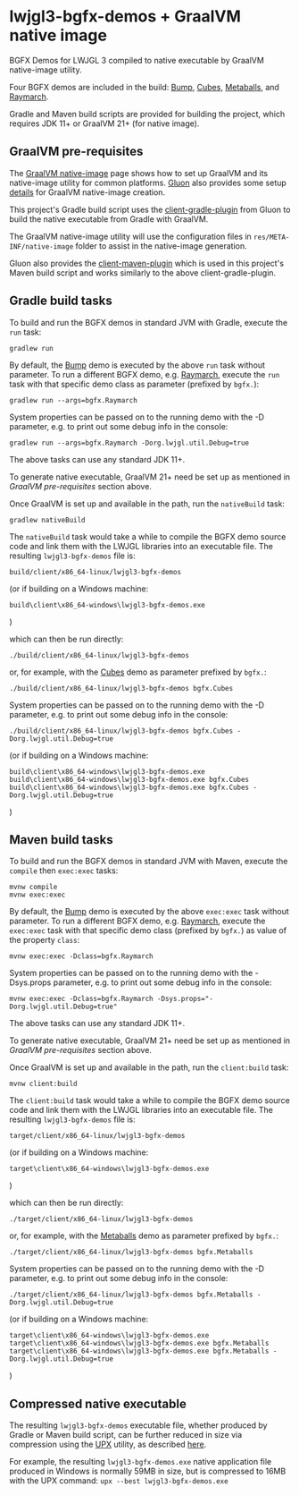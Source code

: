 # lwjgl3-bgfx-demos + GraalVM native image

BGFX Demos for LWJGL 3 compiled to native executable by GraalVM native-image utility.

Four BGFX demos are included in the build: [Bump](src/org/lwjgl/demo/bgfx/Bump.java),
[Cubes](src/org/lwjgl/demo/bgfx/Cubes.java), [Metaballs](src/org/lwjgl/demo/bgfx/Metaballs.java),
and [Raymarch](src/org/lwjgl/demo/bgfx/Raymarch.java).

Gradle and Maven build scripts are provided for building the project,
which requires JDK 11+ or GraalVM 21+ (for native image).

## GraalVM pre-requisites

The [GraalVM native-image](https://www.graalvm.org/reference-manual/native-image) page
shows how to set up GraalVM and its native-image utility for common platforms.
[Gluon](https://gluonhq.com/) also provides some setup
[details](https://docs.gluonhq.com/#_platforms) for GraalVM native-image creation.

This project's Gradle build script uses the
[client-gradle-plugin](https://github.com/gluonhq/client-gradle-plugin)
from Gluon to build the native executable from Gradle with GraalVM.

The GraalVM native-image utility will use the configuration files in
`res/META-INF/native-image` folder to assist in the native-image generation.

Gluon also provides the [client-maven-plugin](https://github.com/gluonhq/client-maven-plugin)
which is used in this project's Maven build script and works similarly to the above
client-gradle-plugin.

## Gradle build tasks

To build and run the BGFX demos in standard JVM with Gradle, execute the `run` task:

	gradlew run

By default, the [Bump](src/org/lwjgl/demo/bgfx/Bump.java) demo is executed
by the above `run` task without parameter. To run a different BGFX demo, e.g.
[Raymarch](src/org/lwjgl/demo/bgfx/Raymarch.java), execute the `run` task
with that specific demo class as parameter (prefixed by `bgfx.`):

	gradlew run --args=bgfx.Raymarch

System properties can be passed on to the running demo with the -D parameter,
e.g. to print out some debug info in the console:

	gradlew run --args=bgfx.Raymarch -Dorg.lwjgl.util.Debug=true

The above tasks can use any standard JDK 11+.

To generate native executable, GraalVM 21+ need be set up as mentioned in
*GraalVM pre-requisites* section above.

Once GraalVM is set up and available in the path, run the `nativeBuild` task:

	gradlew nativeBuild

The `nativeBuild` task would take a while to compile the BGFX demo source code and
link them with the LWJGL libraries into an executable file.
The resulting `lwjgl3-bgfx-demos` file is:

	build/client/x86_64-linux/lwjgl3-bgfx-demos

(or if building on a Windows machine:

	build\client\x86_64-windows\lwjgl3-bgfx-demos.exe

)

which can then be run directly:

	./build/client/x86_64-linux/lwjgl3-bgfx-demos

or, for example, with the [Cubes](src/org/lwjgl/demo/bgfx/Cubes.java)
demo as parameter prefixed by `bgfx.`:

	./build/client/x86_64-linux/lwjgl3-bgfx-demos bgfx.Cubes

System properties can be passed on to the running demo with the -D parameter,
e.g. to print out some debug info in the console:

	./build/client/x86_64-linux/lwjgl3-bgfx-demos bgfx.Cubes -Dorg.lwjgl.util.Debug=true

(or if building on a Windows machine:

	build\client\x86_64-windows\lwjgl3-bgfx-demos.exe
	build\client\x86_64-windows\lwjgl3-bgfx-demos.exe bgfx.Cubes
	build\client\x86_64-windows\lwjgl3-bgfx-demos.exe bgfx.Cubes -Dorg.lwjgl.util.Debug=true

)

## Maven build tasks

To build and run the BGFX demos in standard JVM with Maven, execute the
`compile` then `exec:exec` tasks:

	mvnw compile
	mvnw exec:exec

By default, the [Bump](src/org/lwjgl/demo/bgfx/Bump.java) demo is executed
by the above `exec:exec` task without parameter. To run a different BGFX demo, e.g.
[Raymarch](src/org/lwjgl/demo/bgfx/Raymarch.java), execute the `exec:exec` task
with that specific demo class (prefixed by `bgfx.`) as value of the property `class`:

	mvnw exec:exec -Dclass=bgfx.Raymarch

System properties can be passed on to the running demo with the -Dsys.props parameter,
e.g. to print out some debug info in the console:

	mvnw exec:exec -Dclass=bgfx.Raymarch -Dsys.props="-Dorg.lwjgl.util.Debug=true"

The above tasks can use any standard JDK 11+.

To generate native executable, GraalVM 21+ need be set up as mentioned in
*GraalVM pre-requisites* section above.

Once GraalVM is set up and available in the path, run the `client:build` task:

	mvnw client:build

The `client:build` task would take a while to compile the BGFX demo source code and
link them with the LWJGL libraries into an executable file.
The resulting `lwjgl3-bgfx-demos` file is:

	target/client/x86_64-linux/lwjgl3-bgfx-demos

(or if building on a Windows machine:

	target\client\x86_64-windows\lwjgl3-bgfx-demos.exe

)

which can then be run directly:

	./target/client/x86_64-linux/lwjgl3-bgfx-demos

or, for example, with the [Metaballs](src/org/lwjgl/demo/bgfx/Metaballs.java)
demo as parameter prefixed by `bgfx.`:

	./target/client/x86_64-linux/lwjgl3-bgfx-demos bgfx.Metaballs

System properties can be passed on to the running demo with the -D parameter,
e.g. to print out some debug info in the console:

	./target/client/x86_64-linux/lwjgl3-bgfx-demos bgfx.Metaballs -Dorg.lwjgl.util.Debug=true

(or if building on a Windows machine:

	target\client\x86_64-windows\lwjgl3-bgfx-demos.exe
	target\client\x86_64-windows\lwjgl3-bgfx-demos.exe bgfx.Metaballs
	target\client\x86_64-windows\lwjgl3-bgfx-demos.exe bgfx.Metaballs -Dorg.lwjgl.util.Debug=true

)

## Compressed native executable

The resulting `lwjgl3-bgfx-demos` executable file, whether produced by Gradle or Maven build script,
can be further reduced in size via compression using the [UPX](https://upx.github.io) utility,
as described [here](https://medium.com/graalvm/compressed-graalvm-native-images-4d233766a214).

For example, the resulting `lwjgl3-bgfx-demos.exe` native application file produced in Windows
is normally 59MB in size, but is compressed to 16MB with the UPX command: `upx --best lwjgl3-bgfx-demos.exe`

